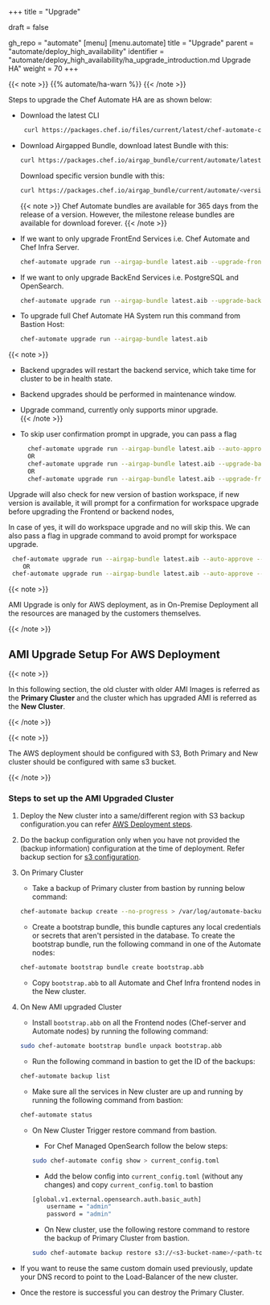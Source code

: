 +++
title = "Upgrade"

draft = false

gh_repo = "automate"
[menu]
  [menu.automate]
    title = "Upgrade"
    parent = "automate/deploy_high_availability"
    identifier = "automate/deploy_high_availability/ha_upgrade_introduction.md Upgrade HA"
    weight = 70
+++

{{< note >}}
{{% automate/ha-warn %}}
{{< /note >}}

Steps to upgrade the Chef Automate HA are as shown below:

- Download the latest CLI 
  ```bash
   curl https://packages.chef.io/files/current/latest/chef-automate-cli/chef-automate_linux_amd64.zip | gunzip - > chef-automate && chmod +x chef-automate | cp -f chef-automate /usr/bin/chef-automate
   ```

- Download Airgapped Bundle, download latest Bundle with this:

  ```bash
  curl https://packages.chef.io/airgap_bundle/current/automate/latest.aib -o latest.aib
  ```
  Download specific version bundle with this:
  ```bash
  curl https://packages.chef.io/airgap_bundle/current/automate/<version>.aib -o automate-<version>.aib
  ```

  {{< note >}} 
  Chef Automate bundles are available for 365 days from the release of a version. However, the milestone release bundles are available for download forever.
  {{< /note >}}

- If we want to only upgrade FrontEnd Services i.e. Chef Automate and Chef Infra Server.
  ```bash
  chef-automate upgrade run --airgap-bundle latest.aib --upgrade-frontends
  ```

- If we want to only upgrade BackEnd Services i.e. PostgreSQL and OpenSearch.
  ```bash
  chef-automate upgrade run --airgap-bundle latest.aib --upgrade-backends
  ```

- To upgrade full Chef Automate HA System run this command from Bastion Host: 
  ```bash
  chef-automate upgrade run --airgap-bundle latest.aib
  ```


{{< note >}}

  - Backend upgrades will restart the backend service, which take time for cluster to be in health state.
  - Backend upgrades should be performed in maintenance window.
  - Upgrade command, currently only supports minor upgrade.  
{{< /note >}}

- To skip user confirmation prompt in upgrade, you can pass a flag
  ```bash 
    chef-automate upgrade run --airgap-bundle latest.aib --auto-approve
    OR 
    chef-automate upgrade run --airgap-bundle latest.aib --upgrade-backends --auto-approve
    OR
    chef-automate upgrade run --airgap-bundle latest.aib --upgrade-frontends --auto-approve
  ```

Upgrade will also check for new version of bastion workspace, if new version is available, it will prompt for a confirmation for workspace upgrade before upgrading the Frontend or backend nodes, 

In case of yes, it will do workspace upgrade and no will skip this.
We can also pass a flag in upgrade command to avoid prompt for workspace upgrade. 

  ```bash
   chef-automate upgrade run --airgap-bundle latest.aib --auto-approve --workspace-upgrade yes
      OR  
   chef-automate upgrade run --airgap-bundle latest.aib --auto-approve --workspace-upgrade no
  ```

{{< note >}}

  AMI Upgrade is only for AWS deployment, as in On-Premise Deployment all the resources are managed by the customers themselves.  

{{< /note >}}

## AMI Upgrade Setup For AWS Deployment

{{< note >}}

  In this following section, the old cluster with older AMI Images is referred as the **Primary Cluster** and the cluster which has upgraded AMI is referred as the **New Cluster**.

{{< /note >}}

{{< note >}}

  The AWS deployment should be configured with S3, Both Primary and New cluster should be configured with same s3 bucket.
  
{{< /note >}}

### Steps to set up the AMI Upgraded Cluster

1. Deploy the New cluster into a same/different region with S3 backup configuration.you can refer [AWS Deployment steps](/automate/ha_aws_deploy_steps/#deployment).

2. Do the backup configuration only when you have not provided the (backup information) configuration at the time of deployment. Refer backup section for [s3 configuration](/automate/ha_backup_restore_aws_s3/#configuration-in-provision-host).

3. On Primary Cluster

    - Take a backup of Primary cluster from bastion by running below command:

    ```sh
    chef-automate backup create --no-progress > /var/log/automate-backups.log
    ```

    - Create a bootstrap bundle, this bundle captures any local credentials or secrets that aren't persisted in the database. To create the bootstrap bundle, run the following command in one of the Automate nodes:

    ```sh
    chef-automate bootstrap bundle create bootstrap.abb
    ```

    - Copy `bootstrap.abb` to all Automate and Chef Infra frontend nodes in the New cluster.


4. On New AMI upgraded Cluster

    - Install `bootstrap.abb` on all the Frontend nodes (Chef-server and Automate nodes) by running the following command:

    ```sh
    sudo chef-automate bootstrap bundle unpack bootstrap.abb
    ```

    - Run the following command in bastion to get the ID of the backups:

    ```sh
    chef-automate backup list
    ```

    - Make sure all the services in New cluster are up and running by running the following command from bastion:

    ```sh
    chef-automate status
    ```

    - On New Cluster Trigger restore command from bastion. 

        - For Chef Managed OpenSearch follow the below steps:

        ```bash
        sudo chef-automate config show > current_config.toml
        ```

        - Add the below config into `current_config.toml` (without any changes) and copy `current_config.toml` to bastion

        ```bash
        [global.v1.external.opensearch.auth.basic_auth]
            username = "admin"
            password = "admin"
        ```

        - On New cluster, use the following restore command to restore the backup of Primary Cluster from bastion.

        ```sh
        sudo chef-automate backup restore s3://<s3-bucket-name>/<path-to-backup>/<backup-id>/ --patch-config /path/to/current_config.toml --airgap-bundle /path/to/airgap-bundle --skip-preflight --s3-access-key "Access_Key"  --s3-secret-key "Secret_Key"

        ```

- If you want to reuse the same custom domain used previously, update your DNS record to point to the Load-Balancer of the new cluster.

- Once the restore is successful you can destroy the Primary Cluster.
